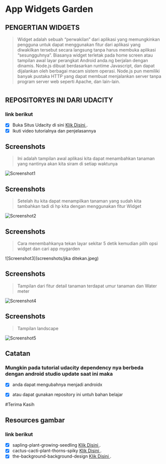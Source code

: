 
# App Widgets Garden

## PENGERTIAN WIDGETS

> Widget adalah sebuah “perwakilan” dari aplikasi yang memungkinkan pengguna untuk dapat menggunakan fitur dari aplikasi yang diwakilkan tersebut secara langsung tanpa harus membuka aplikasi “sesungguhnya”. Biasanya widget terletak pada home screen atau tampilan awal layar perangkat Android anda.ng berjalan dengan dinamis. Node.js dibuat berdasarkan runtime Javascript, dan dapat dijalankan oleh berbagai  macam sistem operasi. Node.js pun memiliki banyak pustaka HTTP yang dapat membuat menjalankan server tanpa program server web seperti Apache, dan lain-lain.

#
## REPOSITORYES INI DARI UDACITY
### link berikut
- [x] Buka Situs Udacity di sini  [Klik Disini ](https://classroom.udacity.com/courses/ud855/lessons/f133dd92-8e3c-40b9-9d9d-545498638459/concepts/98627458-72ac-45a0-94ff-bca60428ccfc).
- [x] Ikuti video tutorialnya dan penjelasannya

## Screenshots 
> Ini adalah tampilan awal aplikasi kita dapat menambahkan tanaman yang nantinya akan kita siram di setiap waktunya
> 
> 
![Screenshot1](screenshots/tambahnanaman.jpeg) 
## Screenshots 
> Setelah itu kita dapat menampilkan tanaman yang sudah kita tambahkan tadi di hp kita dengan menggunakan fitur Widget 
> 
> 
![Screenshot2](screenshots/widget1.jpeg) 
## Screenshots 
> Cara menembahkanya tekan layar sekitar 5 detik kemudian pilih opsi widget dan cari app mygarden
> 
> 
![Screenshot3](screenshots/jika ditekan.jpeg)
## Screenshots 
> Tampilan dari fitur detail tanaman terdapat umur tanaman dan Water meter 
> 
> 
![Screenshot4](screenshots/potrait.jpeg) 
## Screenshots 
> Tampilan landscape
> 
> 
![Screenshot5](screenshots/landscape.jpeg) 

## Catatan
### Mungkin pada tutorial udacity dependency nya berbeda dengan android studio update saat ini maka
- [x] anda dapat mengubahnya menjadi androidx 
- [x] atau dapat gunakan repository ini untuh bahan belajar 


#Terima Kasih


## Resources gambar
### link berikut
- [x] sapling-plant-growing-seedling  [Klik Disini ](https://pixabay.com/en/sapling-plant-growing-seedling-154734/).
- [x] cactus-cacti-plant-thorns-spiky  [Klik Disini ](https://pixabay.com/en/cactus-cacti-plant-thorns-spiky-152378/).
- [x] the-background-background-design  [Klik Disini ](https://pixabay.com/en/the-background-background-design-352165/).
